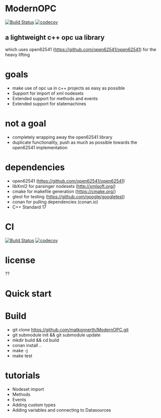 # ModernOPC
[![Build Status](https://travis-ci.org/matkonnerth/openWrapper.svg?branch=master)](https://travis-ci.org/matkonnerth/openWrapper)
[![codecov](https://codecov.io/gh/matkonnerth/openWrapper/branch/master/graph/badge.svg)](https://codecov.io/gh/matkonnerth/openWrapper)

## a lightweight c++ opc ua library
which uses open62541 (https://github.com/open62541/open62541) for the heavy lifting

# goals
* make use of opc ua in c++ projects as easy as possible
* Support for import of xml nodesets
* Extended support for methods and events
* Extended support for statemachines

# not a goal
* completely wrapping away the open62541 library
* duplicate functionality, push as much as possible towards the open62541 implementation

# dependencies
* open62541 (https://github.com/open62541/open62541)
* libXml2 for parsinger nodesets (http://xmlsoft.org/)
* cmake for makefile generation (https://cmake.org/)
* gtest for testing (https://github.com/google/googletest)
* conan for pulling dependencies (conan.io)
* C++ Standard 17

# CI
[![Build Status](https://travis-ci.org/matkonnerth/openWrapper.svg?branch=master)](https://travis-ci.org/matkonnerth/openWrapper)
[![codecov](https://codecov.io/gh/matkonnerth/openWrapper/branch/master/graph/badge.svg)](https://codecov.io/gh/matkonnerth/openWrapper)

# license
??

# Quick start

# Build
* git clone https://github.com/matkonnerth/ModernOPC.git
* git submodule init && git submodule update
* mkdir build && cd build
* conan install ..
* make -j
* make test

# tutorials
* Nodeset import
* Methods
* Events
* Adding custom types
* Adding variables and connecting to Datasources


